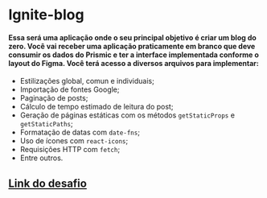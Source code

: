 # Ignite-blog
#### Essa será uma aplicação onde o seu principal objetivo é criar um blog do zero. Você vai receber uma aplicação praticamente em branco que deve consumir os dados do Prismic e ter a interface implementada conforme o layout do Figma. Você terá acesso a diversos arquivos para implementar:  
- Estilizações global, comun e individuais; 
- Importação de fontes Google; 
- Paginação de posts; 
- Cálculo de tempo estimado de leitura do post; 
- Geração de páginas estáticas com os métodos `getStaticProps` e `getStaticPaths`; 
- Formatação de datas com `date-fns`; 
- Uso de ícones com `react-icons`; 
- Requisições HTTP com `fetch`; 
- Entre outros.


## [Link do desafio](https://www.notion.so/Desafio-01-Criando-um-projeto-do-zero-b1a3645d286b4eec93f5f1f5476d0ff7)


